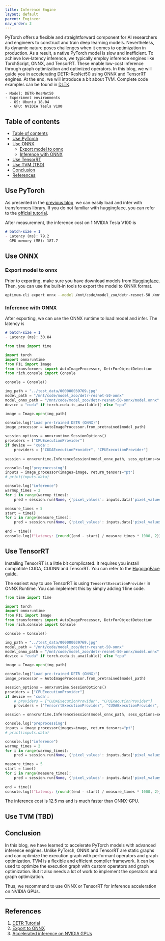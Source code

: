 ```yaml
---
title: Inference Engine
layout: default
parent: Engineer
nav_order: 3
---
```

PyTorch offers a flexible and straightforward component for AI researchers and engineers to construct and train deep learning models. Nevertheless, its dynamic nature poses challenges when it comes to optimization in production. As a result, a native PyTorch model is slow and inefficient.
To achieve low-latency inference, we typically employ inference engines like TorchScript, ONNX, and TensorRT. These enable low-cost inference through graph optimization and optimized operators.
In this blog, we will guide you in accelerating DETR-ResNet50 using ONNX and TensorRT engines. At the end, we will introduce a bit about TVM. Complete code examples can be found in [DLTK](https://github.com/Jason-cs18/DLTK/tree/main/mlsys_template).

<!-- In this blog, we will guide you accelerate [DETR-ResNet50](https://huggingface.co/facebook/detr-resnet-50) with ONNX and TensorRT engines. In the end, we will introduce a little bit about TVM. Full code examples are available in [DLTK](https://github.com/Jason-cs18/DLTK/tree/main/mlsys_template). -->


```
- Model: DETR-ResNet50
- Experiment environments
  - OS: Ubuntu 18.04
  - GPU: NVIDIA Tesla V100
```

## Table of contents
- [Table of contents](#table-of-contents)
- [Use PyTorch](#use-pytorch)
- [Use ONNX](#use-onnx)
  - [Export model to onnx](#export-model-to-onnx)
  - [Inference with ONNX](#inference-with-onnx)
- [Use TensorRT](#use-tensorrt)
- [Use TVM (TBD)](#use-tvm-tbd)
- [Conclusion](#conclusion)
- [References](#references)

## Use PyTorch
As presented in the [previous blog](https://jason-cs18.github.io/ml-engineering/model_selection.html), we can easily load and infer with transformers library. If you do not familiar with huggingface, you can refer to the [official tutorial](https://huggingface.co/docs/transformers/model_doc/detr).

After measurement, the inference cost on 1 NVIDIA Tesla V100 is
```markdown
# batch-size = 1
- Latency (ms): 79.2
- GPU memory (MB): 187.7
```

## Use ONNX
### Export model to onnx
Prior to exporting, make sure you have download models from [Huggingface](https://huggingface.co/facebook/detr-resnet-50). Then, you can use the built-in tools to export the model to ONNX format.

```bash
optimum-cli export onnx --model /mnt/code/model_zoo/detr-resnet-50 /mnt/code/model_zoo/detr-resnet-50-onnx --task object-detection --device cuda
```
### Inference with ONNX
After exporting, we can use the ONNX runtime to load model and infer. The latency is
```markdown
# batch-size = 1
- Latency (ms): 30.84
```
```python
from time import time

import torch
import onnxruntime
from PIL import Image
from transformers import AutoImageProcessor, DetrForObjectDetection
from rich.console import Console

console = Console()

img_path = "../test_data/000000039769.jpg"
model_path = "/mnt/code/model_zoo/detr-resnet-50-onnx"
model_onnx_path = "/mnt/code/model_zoo/detr-resnet-50-onnx/model.onnx"
device = "cuda" if torch.cuda.is_available() else "cpu"

image = Image.open(img_path)

console.log("Load pre-trained DETR (ONNX)")
image_processor = AutoImageProcessor.from_pretrained(model_path)

session_options = onnxruntime.SessionOptions()
providers = ["CPUExecutionProvider"]
if device == 'cuda':
    providers = ["CUDAExecutionProvider", "CPUExecutionProvider"]
    
session = onnxruntime.InferenceSession(model_onnx_path, sess_options=session_options, providers=providers)	

console.log("preprocessing")
inputs = image_processor(images=image, return_tensors="pt")
# print(inputs.data)

console.log("inference")
warmup_times = 2
for i in range(warmup_times):
    pred = session.run(None, {'pixel_values': inputs.data['pixel_values'].numpy()})

measure_times = 5
start = time()
for i in range(measure_times):
    pred = session.run(None, {'pixel_values': inputs.data['pixel_values'].numpy()})
    
end = time()
console.log(f"Latency: {round((end - start) / measure_times * 1000, 2)} ms")
```

## Use TensorRT
<!-- Converting the ONNX model to TensorRT model is a little bit more complicated. Thus, we use the offical example of [mmdetection-to-tensorrt](https://github.com/grimoire/mmdetection-to-tensorrt). -->
Installing TensorRT is a little bit complicated. It requires you install compatible CUDA, CUDNN and TensorRT. You can refer to the [HuggingFace guide](https://huggingface.co/docs/optimum/onnxruntime/usage_guides/gpu#tensorrtexecutionprovider).

The easiest way to use TensorRT is using `TensorrtExecutionProvider` in ONNX Runtime. You can implement this by simply adding 1 line code.

```python
from time import time

import torch
import onnxruntime
from PIL import Image
from transformers import AutoImageProcessor, DetrForObjectDetection
from rich.console import Console

console = Console()

img_path = "../test_data/000000039769.jpg"
model_path = "/mnt/code/model_zoo/detr-resnet-50-onnx"
model_onnx_path = "/mnt/code/model_zoo/detr-resnet-50-onnx/model.onnx"
device = "cuda" if torch.cuda.is_available() else "cpu"

image = Image.open(img_path)

console.log("Load pre-trained DETR (ONNX)")
image_processor = AutoImageProcessor.from_pretrained(model_path)

session_options = onnxruntime.SessionOptions()
providers = ["CPUExecutionProvider"]
if device == 'cuda':
    # providers = ["CUDAExecutionProvider", "CPUExecutionProvider"]
    providers = ["TensorrtExecutionProvider", "CUDAExecutionProvider", "CPUExecutionProvider"]

session = onnxruntime.InferenceSession(model_onnx_path, sess_options=session_options, providers=providers)	

console.log("preprocessing")
inputs = image_processor(images=image, return_tensors="pt")
# print(inputs.data)

console.log("inference")
warmup_times = 2
for i in range(warmup_times):
    pred = session.run(None, {'pixel_values': inputs.data['pixel_values'].numpy()})

measure_times = 5
start = time()
for i in range(measure_times):
    pred = session.run(None, {'pixel_values': inputs.data['pixel_values'].numpy()})
    
end = time()
console.log(f"Latency: {round((end - start) / measure_times * 1000, 2)} ms")
```

The inference cost is 12.5 ms and is much faster than ONNX-GPU.

## Use TVM (TBD)

## Conclusion
In this blog, we have learned to accelerate PyTorch models with advanced inference engines. Unlike PyTorch, ONNX and TensorRT are static graphs and can optimize the execution graph with performant operators and graph optimization. TVM is a flexible and efficient compiler framework. It can be used to optimize the execution graph with custom operators and graph optimization. But it also needs a lot of work to implement the operators and graph optimization.

Thus, we recommend to use ONNX or TensorRT for inference acceleration on NVIDIA GPUs.

---

## References
1. [DETR Tutorial](https://huggingface.co/docs/transformers/main/en/model_doc/detr)
2. [Export to ONNX](https://huggingface.co/docs/transformers/serialization)
3. [Accelerated inference on NVIDIA GPUs](https://huggingface.co/docs/optimum/onnxruntime/usage_guides/gpu)
